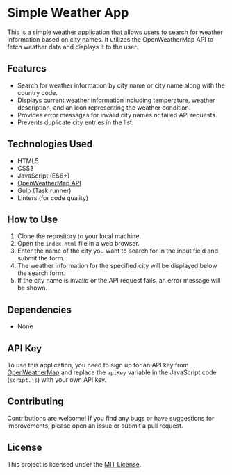 # Simple Weather App

This is a simple weather application that allows users to search for weather information based on city names. It utilizes the OpenWeatherMap API to fetch weather data and displays it to the user.

## Features

- Search for weather information by city name or city name along with the country code.
- Displays current weather information including temperature, weather description, and an icon representing the weather condition.
- Provides error messages for invalid city names or failed API requests.
- Prevents duplicate city entries in the list.

## Technologies Used

- HTML5
- CSS3
- JavaScript (ES6+)
- [OpenWeatherMap API](https://openweathermap.org/api)
- Gulp (Task runner)
- Linters (for code quality)

## How to Use

1. Clone the repository to your local machine.
2. Open the `index.html` file in a web browser.
3. Enter the name of the city you want to search for in the input field and submit the form.
4. The weather information for the specified city will be displayed below the search form.
5. If the city name is invalid or the API request fails, an error message will be shown.

## Dependencies

- None

## API Key

To use this application, you need to sign up for an API key from [OpenWeatherMap](https://home.openweathermap.org/users/sign_up) and replace the `apiKey` variable in the JavaScript code (`script.js`) with your own API key.

## Contributing

Contributions are welcome! If you find any bugs or have suggestions for improvements, please open an issue or submit a pull request.

## License

This project is licensed under the [MIT License](LICENSE).
